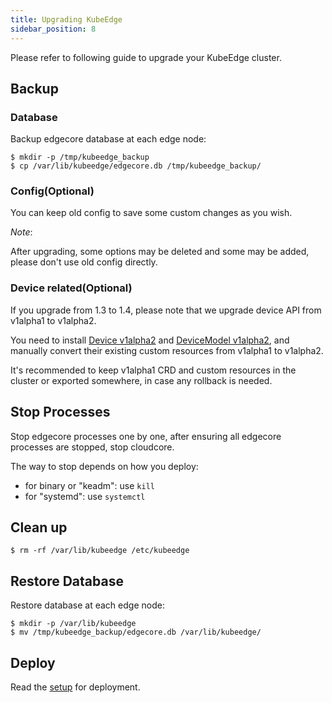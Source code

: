 ```yaml
---
title: Upgrading KubeEdge
sidebar_position: 8
---
```

Please refer to following guide to upgrade your KubeEdge cluster.

## Backup

### Database

Backup edgecore database at each edge node:

```
$ mkdir -p /tmp/kubeedge_backup
$ cp /var/lib/kubeedge/edgecore.db /tmp/kubeedge_backup/
```

### Config(Optional)

You can keep old config to save some custom changes as you wish.

*Note*:

After upgrading, some options may be deleted and some may be added, please don't use old config directly.

### Device related(Optional)

If you upgrade from 1.3 to 1.4, please note that we upgrade device API from v1alpha1 to v1alpha2.

You need to install [Device v1alpha2](https://github.com/kubeedge/kubeedge/blob/release-1.4/build/crds/devices/devices_v1alpha2_device.yaml)
and [DeviceModel v1alpha2](https://github.com/kubeedge/kubeedge/blob/release-1.4/build/crds/devices/devices_v1alpha2_devicemodel.yaml),
and manually convert their existing custom resources from v1alpha1 to v1alpha2.

It's recommended to keep v1alpha1 CRD and custom resources in the cluster or exported somewhere, in case any rollback is needed.

## Stop Processes

Stop edgecore processes one by one, after ensuring all edgecore processes are stopped, stop cloudcore.

The way to stop depends on how you deploy:
- for binary or "keadm": use `kill`
- for "systemd": use `systemctl`

## Clean up

```
$ rm -rf /var/lib/kubeedge /etc/kubeedge
```

## Restore Database

Restore database at each edge node:

```
$ mkdir -p /var/lib/kubeedge
$ mv /tmp/kubeedge_backup/edgecore.db /var/lib/kubeedge/
```

## Deploy

Read the [setup](./install-with-keadm) for deployment.
